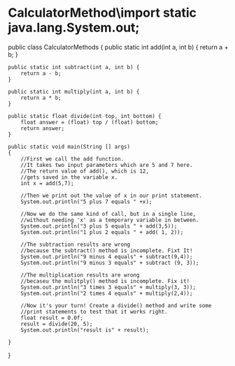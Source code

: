# CalculatorMethod\import static java.lang.System.out;

public class CalculatorMethods
{
    public static int add(int a, int b) {
        return a + b;
    }

    public static int subtract(int a, int b) {
        return a - b;
    }

    public static int multiply(int a, int b) {
        return a * b;
    }

    public static float divide(int top, int bottom) {
        float answer = (float) top / (float) bottom;
        return answer;
    }

    public static void main(String [] args)
    {
        //First we call the add function.
        //It takes two input parameters which are 5 and 7 here.
        //The return value of add(), which is 12,
        //gets saved in the variable x.
        int x = add(5,7);

        //Then we print out the value of x in our print statement.
        System.out.println("5 plus 7 equals " +x);

        //Now we do the same kind of call, but in a single line,
        //without needing 'x' as a temporary variable in between.
        System.out.println("3 plus 5 equals " + add(3,5));
        System.out.println("1 plus 2 equals " + add( 1, 2));

        //The subtraction results are wrong
        //because the subtract() method is incomplete. Fixt It!
        System.out.println("9 minus 4 equals" + subtract(9,4));
        System.out.println("9 minus 3 equals" + subtract (9, 3));

        //The multiplication results are wrong
        //becaseu the mulitply() method is incomplete. Fix it!
        System.out.println("3 times 3 equals" + multiply(3, 3));
        System.out.println("2 times 4 equals" + multiply(2,4));

        //Now it's your turn! Create a divide() method and write some
        //print statements to test that it works right.
        float result = 0.0f;
        result = divide(20, 5);
        System.out.println("result is" + result);

    }
}
